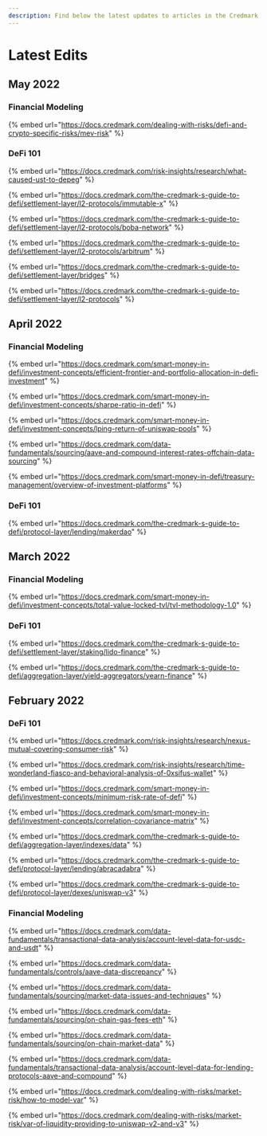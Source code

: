 ```yaml
---
description: Find below the latest updates to articles in the Credmark Wiki.
---
```


# Latest Edits

## May 2022

### Financial Modeling

{% embed url="https://docs.credmark.com/dealing-with-risks/defi-and-crypto-specific-risks/mev-risk" %}

### DeFi 101

{% embed url="https://docs.credmark.com/risk-insights/research/what-caused-ust-to-depeg" %}

{% embed url="https://docs.credmark.com/the-credmark-s-guide-to-defi/settlement-layer/l2-protocols/immutable-x" %}

{% embed url="https://docs.credmark.com/the-credmark-s-guide-to-defi/settlement-layer/l2-protocols/boba-network" %}

{% embed url="https://docs.credmark.com/the-credmark-s-guide-to-defi/settlement-layer/l2-protocols/arbitrum" %}

{% embed url="https://docs.credmark.com/the-credmark-s-guide-to-defi/settlement-layer/bridges" %}

{% embed url="https://docs.credmark.com/the-credmark-s-guide-to-defi/settlement-layer/l2-protocols" %}

## April 2022

### Financial Modeling

{% embed url="https://docs.credmark.com/smart-money-in-defi/investment-concepts/efficient-frontier-and-portfolio-allocation-in-defi-investment" %}

{% embed url="https://docs.credmark.com/smart-money-in-defi/investment-concepts/sharpe-ratio-in-defi" %}

{% embed url="https://docs.credmark.com/smart-money-in-defi/investment-concepts/lping-return-of-uniswap-pools" %}

{% embed url="https://docs.credmark.com/data-fundamentals/sourcing/aave-and-compound-interest-rates-offchain-data-sourcing" %}

{% embed url="https://docs.credmark.com/smart-money-in-defi/treasury-management/overview-of-investment-platforms" %}

### DeFi 101

{% embed url="https://docs.credmark.com/the-credmark-s-guide-to-defi/protocol-layer/lending/makerdao" %}

## March 2022

### Financial Modeling

{% embed url="https://docs.credmark.com/smart-money-in-defi/investment-concepts/total-value-locked-tvl/tvl-methodology-1.0" %}

### DeFi 101

{% embed url="https://docs.credmark.com/the-credmark-s-guide-to-defi/settlement-layer/staking/lido-finance" %}

{% embed url="https://docs.credmark.com/the-credmark-s-guide-to-defi/aggregation-layer/yield-aggregators/yearn-finance" %}

## February 2022

### DeFi 101

{% embed url="https://docs.credmark.com/risk-insights/research/nexus-mutual-covering-consumer-risk" %}

{% embed url="https://docs.credmark.com/risk-insights/research/time-wonderland-fiasco-and-behavioral-analysis-of-0xsifus-wallet" %}

{% embed url="https://docs.credmark.com/smart-money-in-defi/investment-concepts/minimum-risk-rate-of-defi" %}

{% embed url="https://docs.credmark.com/smart-money-in-defi/investment-concepts/correlation-covariance-matrix" %}

{% embed url="https://docs.credmark.com/the-credmark-s-guide-to-defi/aggregation-layer/indexes/data" %}

{% embed url="https://docs.credmark.com/the-credmark-s-guide-to-defi/protocol-layer/lending/abracadabra" %}

{% embed url="https://docs.credmark.com/the-credmark-s-guide-to-defi/protocol-layer/dexes/uniswap-v3" %}

### Financial Modeling

{% embed url="https://docs.credmark.com/data-fundamentals/transactional-data-analysis/account-level-data-for-usdc-and-usdt" %}

{% embed url="https://docs.credmark.com/data-fundamentals/controls/aave-data-discrepancy" %}

{% embed url="https://docs.credmark.com/data-fundamentals/sourcing/market-data-issues-and-techniques" %}

{% embed url="https://docs.credmark.com/data-fundamentals/sourcing/on-chain-gas-fees-eth" %}

{% embed url="https://docs.credmark.com/data-fundamentals/sourcing/on-chain-market-data" %}

{% embed url="https://docs.credmark.com/data-fundamentals/transactional-data-analysis/account-level-data-for-lending-protocols-aave-and-compound" %}

{% embed url="https://docs.credmark.com/dealing-with-risks/market-risk/how-to-model-var" %}

{% embed url="https://docs.credmark.com/dealing-with-risks/market-risk/var-of-liquidity-providing-to-uniswap-v2-and-v3" %}
